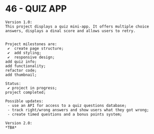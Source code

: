 # 46 - QUIZ APP

    Version 1.0:
    This project displays a quiz mini-app. It offers multiple choice answers, displays a dinal score and allows users to retry.


    Project milestones are:
     ✔  create page structure;
     ✔  add styling;
     ✔  responsive design;
    add quiz info;
    add functionality;
    refactor code;
    add thumbnail;

    Status:
     ✔ project in progress;
    project completed;

    Possible updates:
     - use an API for access to a quiz questions database;
     - track right/wrong answers and show users what they got wrong;
     - create timed questions and a bonus points system;

    Version 2.0:
    *TBA*
